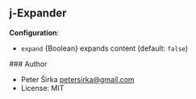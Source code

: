 ## j-Expander

__Configuration__:

- `expand` {Boolean} expands content (default: `false`)

### Author

- Peter Širka <petersirka@gmail.com>
- License: MIT
